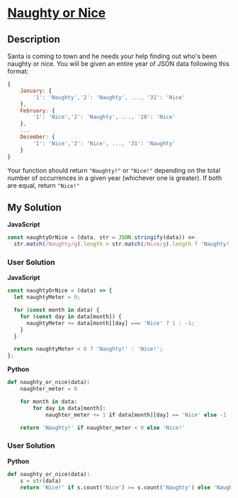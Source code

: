 # [Naughty or Nice](https://www.codewars.com/kata/5662b14e0a1fb8320a00005c)

## Description

Santa is coming to town and he needs your help finding out who's been naughty or nice. You will be given an entire year of JSON data following this format:

```js
{
    January: {
        '1': 'Naughty','2': 'Naughty', ..., '31': 'Nice'
    },
    February: {
        '1': 'Nice','2': 'Naughty', ..., '28': 'Nice'
    },
    ...
    December: {
        '1': 'Nice','2': 'Nice', ..., '31': 'Naughty'
    }
}
```

Your function should return `"Naughty!"` or `"Nice!"` depending on the total number of occurrences in a given year (whichever one is greater). If both are equal, return `"Nice!"`

## My Solution

**JavaScript**

```js
const naughtyOrNice = (data, str = JSON.stringify(data)) =>
  str.match(/Naughty/g).length > str.match(/Nice/g).length ? 'Naughty!' : 'Nice!';
```

### User Solution

**JavaScript**

```js
const naughtyOrNice = (data) => {
  let naughtyMeter = 0;

  for (const month in data) {
    for (const day in data[month]) {
      naughtyMeter += data[month][day] === 'Nice' ? 1 : -1;
    }
  }

  return naughtyMeter < 0 ? 'Naughty!' : 'Nice!';
};
```

**Python**

```py
def naughty_or_nice(data):
    naughter_meter = 0

    for month in data:
        for day in data[month]:
            naughter_meter += 1 if data[month][day] == 'Nice' else -1

    return 'Naughty!' if naughter_meter < 0 else 'Nice!'
```

### User Solution

**Python**

```py
def naughty_or_nice(data):
    s = str(data)
    return 'Nice!' if s.count('Nice') >= s.count('Naughty') else 'Naughty!'
```
